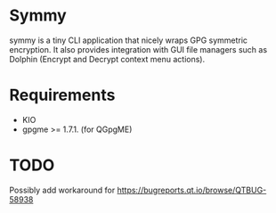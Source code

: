 Symmy
=====

symmy is a tiny CLI application that nicely wraps GPG symmetric encryption.
It also provides integration with GUI file managers such as Dolphin (Encrypt and Decrypt context menu actions).

Requirements
=============

* KIO
* gpgme >= 1.7.1. (for QGpgME)

TODO
=====

Possibly add workaround for https://bugreports.qt.io/browse/QTBUG-58938

